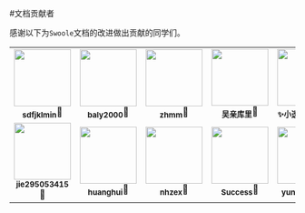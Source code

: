 #文档贡献者

感谢以下为`Swoole`文档的改进做出贡献的同学们。

<style>
    td a {
        text-decoration:none;
    }
</style>

<!-- ALL-CONTRIBUTORS-LIST:START - 请勿移除或修改此部分 -->
<!-- prettier-ignore-start -->
<!-- markdownlint-disable -->
<table>
  <tr>
    <td align="center"><a href="https://github.com/sdfjklmin" target="_blank"><img src="https://avatars1.githubusercontent.com/u/13510734?v=4" width="100px;" alt=""<br /><sub><b>sdfjklmin</b></sub></a<br /><a href="https://github.com/swoole-inc/report/issues?q=author:sdfjklmin" target="_blank" title="Documentation">📖</a></td>
    <td align="center"><a href="https://github.com/baly2000" target="_blank"><img src="https://avatars2.githubusercontent.com/u/8666581?v=4" width="100px;" alt=""<br /><sub><b>baly2000</b></sub></a<br /><a href="https://github.com/swoole-inc/report/issues?q=author:baly2000" target="_blank" title="Documentation">📖</a></td>
    <td align="center"><a href="https://github.com/zhmm" target="_blank"><img src="https://avatars2.githubusercontent.com/u/3608860?v=4" width="100px;" alt=""<br /><sub><b>zhmm</b></sub></a<br /><a href="https://github.com/swoole-inc/report/issues?q=author:zhmm" target="_blank" title="Documentation">📖</a></td>
    <td align="center"><a href="https://github.com/wuqinqiang" target="_blank"><img src="https://avatars3.githubusercontent.com/u/36129334?v=4" width="100px;" alt=""<br /><sub><b>吴亲库里</b></sub></a<br /><a href="https://github.com/swoole-inc/report/issues?q=author:wuqinqiang" target="_blank" title="Documentation">📖</a></td>
    <td align="center"><a href="https://github.com/TransparentLC" target="_blank"><img src="https://avatars3.githubusercontent.com/u/47057319?v=4" width="100px;" alt=""<br /><sub><b>✨小透明・宸✨</b></sub></a<br /><a href="https://github.com/swoole-inc/report/issues?q=author:TransparentLC" target="_blank" title="Documentation">📖</a></td>
    <td align="center"><a href="https://github.com/linvsCode" target="_blank"><img src="https://avatars3.githubusercontent.com/u/20921898?v=4" width="100px;" alt=""<br /><sub><b>Lingjie Lin</b></sub></a<br /><a href="https://github.com/swoole-inc/report/issues?q=author:linvsCode" title="Documentation" target="_blank">📖</a></td>
    <td align="center"><a href="https://github.com/arunfung" target="_blank"><img src="https://avatars3.githubusercontent.com/u/13562592?v=4" width="100px;" alt=""<br /><sub><b>Arun Fung</b></sub></a<br /><a href="https://github.com/swoole-inc/report/issues?q=author:arunfung" title="Documentation" target="_blank">📖</a></td>
  </tr>
  <tr>
    <td align="center"><a href="https://github.com/jie295053415" target="_blank"><img src="https://avatars3.githubusercontent.com/u/29752492?v=4" width="100px;" alt=""<br /><sub><b>jie295053415</b></sub></a<br /><a href="https://github.com/swoole-inc/report/issues?q=author:jie295053415" title="Documentation" target="_blank">📖</a></td>
    <td align="center"><a href="http://blog.huanghui.xyz/" target="_blank"><img src="https://avatars0.githubusercontent.com/u/31389659?v=4" width="100px;" alt=""<br /><sub><b>huanghui</b></sub></a<br /><a href="https://github.com/swoole-inc/report/issues?q=author:XueSiLf" title="Documentation" target="_blank">📖</a></td>
    <td align="center"><a href="https://github.com/NHZEX" target="_blank"><img src="https://avatars3.githubusercontent.com/u/14545600?v=4" width="100px;" alt=""<br /><sub><b>nhzex</b></sub></a<br /><a href="https://github.com/swoole-inc/report/issues?q=author:NHZEX" title="Documentation" target="_blank">📖</a></td>
    <td align="center"><a href="https://github.com/successgo" target="_blank"><img src="https://avatars3.githubusercontent.com/u/13791720?v=4" width="100px;" alt=""<br /><sub><b>Success</b></sub></a<br /><a href="https://github.com/swoole-inc/report/issues?q=author:successgo" title="Documentation" target="_blank">📖</a></td>
    <td align="center"><a href="https://github.com/yuntian001" target="_blank"><img src="https://avatars.githubusercontent.com/u/43692243?v=4" width="100px;" alt=""<br /><sub><b>yuntian001</b></sub></a<br /><a href="https://github.com/swoole-inc/report/issues?q=author:yuntian001" title="Documentation" target="_blank">📖</a></td>
    <td align="center"><a href="https://github.com/SETSESSION" target="_blank"><img src="https://avatars.githubusercontent.com/u/2141817?v=4" width="100px;" alt=""<br /><sub><b>SETSESSION</b></sub></a<br /><a href="https://github.com/swoole-inc/report/issues?q=author:SETSESSION" title="Documentation" target="_blank">📖</a></td>
    <td align="center"><a href="https://github.com/Apiee"><img src="https://avatars.githubusercontent.com/u/24862113?v=4?s=100" width="100px;" alt=""<br /><sub><b>baicai</b></sub></a<br /><a href="https://github.com/swoole-inc/report/issues?q=author:Apiee" title="Documentation" target="_blank">📖</a></td>
  </tr>
</table>

<!-- markdownlint-enable -->
<!-- prettier-ignore-end -->
<!-- ALL-CONTRIBUTORS-LIST:END -->
